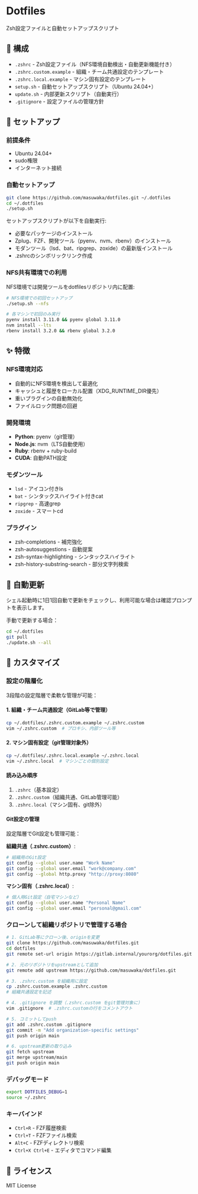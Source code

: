# Dotfiles

Zsh設定ファイルと自動セットアップスクリプト

## 📁 構成

- `.zshrc` - Zsh設定ファイル（NFS環境自動検出・自動更新機能付き）
- `.zshrc.custom.example` - 組織・チーム共通設定のテンプレート
- `.zshrc.local.example` - マシン固有設定のテンプレート
- `setup.sh` - 自動セットアップスクリプト（Ubuntu 24.04+）
- `update.sh` - 内部更新スクリプト（自動実行）
- `.gitignore` - 設定ファイルの管理方針

## 🚀 セットアップ

### 前提条件
- Ubuntu 24.04+
- sudo権限
- インターネット接続

### 自動セットアップ

```bash
git clone https://github.com/masuwaka/dotfiles.git ~/.dotfiles
cd ~/.dotfiles
./setup.sh
```

セットアップスクリプトが以下を自動実行:
- 必要なパッケージのインストール
- Zplug、FZF、開発ツール（pyenv、nvm、rbenv）のインストール
- モダンツール（lsd、bat、ripgrep、zoxide）の最新版インストール
- .zshrcのシンボリックリンク作成

### NFS共有環境での利用

NFS環境では開発ツールをdotfilesリポジトリ内に配置:

```bash
# NFS環境での初回セットアップ
./setup.sh --nfs

# 各マシンで初回のみ実行
pyenv install 3.11.0 && pyenv global 3.11.0
nvm install --lts
rbenv install 3.2.0 && rbenv global 3.2.0
```

## ✨ 特徴

### NFS環境対応
- 自動的にNFS環境を検出して最適化
- キャッシュと履歴をローカル配置（XDG_RUNTIME_DIR優先）
- 重いプラグインの自動無効化
- ファイルロック問題の回避

### 開発環境
- **Python**: pyenv（git管理）
- **Node.js**: nvm（LTS自動使用）
- **Ruby**: rbenv + ruby-build
- **CUDA**: 自動PATH設定

### モダンツール
- `lsd` - アイコン付きls
- `bat` - シンタックスハイライト付きcat
- `ripgrep` - 高速grep
- `zoxide` - スマートcd

### プラグイン
- zsh-completions - 補完強化
- zsh-autosuggestions - 自動提案
- zsh-syntax-highlighting - シンタックスハイライト
- zsh-history-substring-search - 部分文字列検索

## 🔄 自動更新

シェル起動時に1日1回自動で更新をチェックし、利用可能な場合は確認プロンプトを表示します。

手動で更新する場合：
```bash
cd ~/.dotfiles
git pull
./update.sh --all
```

## 🔧 カスタマイズ

### 設定の階層化

3段階の設定階層で柔軟な管理が可能：

#### 1. 組織・チーム共通設定（GitLab等で管理）
```bash
cp ~/.dotfiles/.zshrc.custom.example ~/.zshrc.custom
vim ~/.zshrc.custom  # プロキシ、内部ツール等
```

#### 2. マシン固有設定（git管理対象外）
```bash
cp ~/.dotfiles/.zshrc.local.example ~/.zshrc.local
vim ~/.zshrc.local  # マシンごとの個別設定
```

#### 読み込み順序
1. `.zshrc`（基本設定）
2. `.zshrc.custom`（組織共通、GitLab管理可能）
3. `.zshrc.local`（マシン固有、git除外）

#### Git設定の管理
設定階層でGit設定も管理可能：

**組織共通（.zshrc.custom）**:
```bash
# 組織用のGit設定
git config --global user.name "Work Name"
git config --global user.email "work@company.com"
git config --global http.proxy "http://proxy:8080"
```

**マシン固有（.zshrc.local）**:
```bash
# 個人用Git設定（自宅マシンなど）
git config --global user.name "Personal Name"  
git config --global user.email "personal@gmail.com"
```

### クローンして組織リポジトリで管理する場合

```bash
# 1. GitLab等にクローン後、originを変更
git clone https://github.com/masuwaka/dotfiles.git
cd dotfiles
git remote set-url origin https://gitlab.internal/yourorg/dotfiles.git

# 2. 元のリポジトリをupstreamとして追加
git remote add upstream https://github.com/masuwaka/dotfiles.git

# 3. .zshrc.custom を組織用に設定
cp .zshrc.custom.example .zshrc.custom
# 組織共通設定を記述

# 4. .gitignore を調整（.zshrc.custom をgit管理対象に）
vim .gitignore  # .zshrc.customの行をコメントアウト

# 5. コミットしてpush
git add .zshrc.custom .gitignore
git commit -m "Add organization-specific settings"
git push origin main

# 6. upstream更新の取り込み
git fetch upstream
git merge upstream/main
git push origin main
```

### デバッグモード
```bash
export DOTFILES_DEBUG=1
source ~/.zshrc
```

### キーバインド
- `Ctrl+R` - FZF履歴検索
- `Ctrl+T` - FZFファイル検索
- `Alt+C` - FZFディレクトリ検索
- `Ctrl+X Ctrl+E` - エディタでコマンド編集

## 📝 ライセンス

MIT License